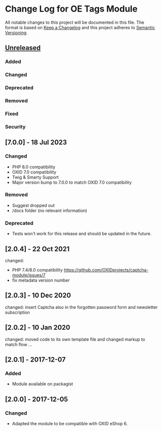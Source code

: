 # Change Log for OE Tags Module

All notable changes to this project will be documented in this file.
The format is based on [Keep a Changelog](http://keepachangelog.com/)
and this project adheres to [Semantic Versioning](http://semver.org/).


## [Unreleased]

### Added

### Changed

### Deprecated

### Removed

### Fixed

### Security

## [7.0.0] - 18 Jul 2023
### Changed
- PHP 8.0 compatibility
- OXID 7.0 compatibility
- Twig & Smarty Support
- Major version bump to 7.0.0 to match OXID 7.0 compatibility

### Removed
- Suggest dropped out
- /docs folder (no relevant information)

### Deprecated
- Tests won't work for this release and should be updated in the future.

## [2.0.4] - 22 Oct 2021

changed: 
- PHP 7.4/8.0 compatibility https://github.com/OXIDprojects/captcha-module/issues/7
- fix metadata version number

## [2.0.3] - 10 Dec 2020

changed: insert Captcha also in the forgotten password form and newsletter subscription

## [2.0.2] - 10 Jan 2020

changed: moved code to its own template file and changed markup to match flow …

## [2.0.1] - 2017-12-07

### Added
- Module available on packagist

## [2.0.0] - 2017-12-05

### Changed
- Adapted the module to be compatible with OXID eShop 6.

[Unreleased]: https://github.com/OXIDprojects/captcha-module/compare/HEAD...HEAD
